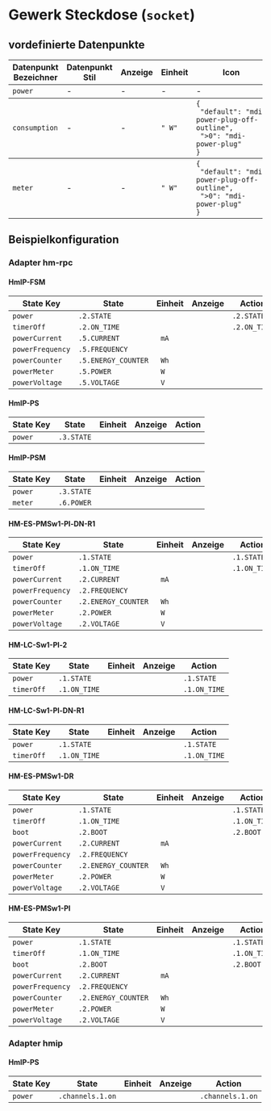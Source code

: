 
# Gewerk Steckdose (`socket`)

## vordefinierte Datenpunkte

<table><thead><tr><th>Datenpunkt Bezeichner</th><th>Datenpunkt Stil</th><th>Anzeige</th><th>Einheit</th><th>Icon</th><th>Icon Stil</th></tr></thead>
<tbody><tr><td><code>power</code></td><td>-</td><td>-</td><td>-</td><td>-</td><td>-</td></tr></tbody>
<tbody><tr><td><code>consumption</code></td><td>-</td><td>-</td><td><code>"&nbsp;W"</code></td><td><code>{<br />&nbsp;"default":&nbsp;"mdi-power-plug-off-outline",<br />&nbsp;">0":&nbsp;"mdi-power-plug"<br />}</code></td><td>-</td></tr></tbody>
<tbody><tr><td><code>meter</code></td><td>-</td><td>-</td><td><code>"&nbsp;W"</code></td><td><code>{<br />&nbsp;"default":&nbsp;"mdi-power-plug-off-outline",<br />&nbsp;">0":&nbsp;"mdi-power-plug"<br />}</code></td><td>-</td></tr></tbody>
</table>

## Beispielkonfiguration


### Adapter hm-rpc


#### HmIP-FSM

<table><thead><tr>
<th>State Key</th>
<th>State</th>
<th>Einheit</th>
<th>Anzeige</th>
<th>Action</th>
</thead><tbody>
<tr>
<td><code>power</td>
<td><code>.2.STATE</code></td>
<td><code></code></td>
<td></td>
<td><code>.2.STATE</code></td>
</tr>
<tr>
<td><code>timerOff</td>
<td><code>.2.ON_TIME</code></td>
<td><code></code></td>
<td></td>
<td><code>.2.ON_TIME</code></td>
</tr>
<tr>
<td><code>powerCurrent</td>
<td><code>.5.CURRENT</code></td>
<td><code> mA</code></td>
<td></td>
<td><code></code></td>
</tr>
<tr>
<td><code>powerFrequency</td>
<td><code>.5.FREQUENCY</code></td>
<td><code></code></td>
<td></td>
<td><code></code></td>
</tr>
<tr>
<td><code>powerCounter</td>
<td><code>.5.ENERGY_COUNTER</code></td>
<td><code> Wh</code></td>
<td></td>
<td><code></code></td>
</tr>
<tr>
<td><code>powerMeter</td>
<td><code>.5.POWER</code></td>
<td><code> W</code></td>
<td></td>
<td><code></code></td>
</tr>
<tr>
<td><code>powerVoltage</td>
<td><code>.5.VOLTAGE</code></td>
<td><code> V</code></td>
<td></td>
<td><code></code></td>
</tr>
</tbody></table>

#### HmIP-PS

<table><thead><tr>
<th>State Key</th>
<th>State</th>
<th>Einheit</th>
<th>Anzeige</th>
<th>Action</th>
</thead><tbody>
<tr>
<td><code>power</td>
<td><code>.3.STATE</code></td>
<td><code></code></td>
<td></td>
<td><code></code></td>
</tr>
</tbody></table>

#### HmIP-PSM

<table><thead><tr>
<th>State Key</th>
<th>State</th>
<th>Einheit</th>
<th>Anzeige</th>
<th>Action</th>
</thead><tbody>
<tr>
<td><code>power</td>
<td><code>.3.STATE</code></td>
<td><code></code></td>
<td></td>
<td><code></code></td>
</tr>
<tr>
<td><code>meter</td>
<td><code>.6.POWER</code></td>
<td><code></code></td>
<td></td>
<td><code></code></td>
</tr>
</tbody></table>

#### HM-ES-PMSw1-Pl-DN-R1

<table><thead><tr>
<th>State Key</th>
<th>State</th>
<th>Einheit</th>
<th>Anzeige</th>
<th>Action</th>
</thead><tbody>
<tr>
<td><code>power</td>
<td><code>.1.STATE</code></td>
<td><code></code></td>
<td></td>
<td><code>.1.STATE</code></td>
</tr>
<tr>
<td><code>timerOff</td>
<td><code>.1.ON_TIME</code></td>
<td><code></code></td>
<td></td>
<td><code>.1.ON_TIME</code></td>
</tr>
<tr>
<td><code>powerCurrent</td>
<td><code>.2.CURRENT</code></td>
<td><code> mA</code></td>
<td></td>
<td><code></code></td>
</tr>
<tr>
<td><code>powerFrequency</td>
<td><code>.2.FREQUENCY</code></td>
<td><code></code></td>
<td></td>
<td><code></code></td>
</tr>
<tr>
<td><code>powerCounter</td>
<td><code>.2.ENERGY_COUNTER</code></td>
<td><code> Wh</code></td>
<td></td>
<td><code></code></td>
</tr>
<tr>
<td><code>powerMeter</td>
<td><code>.2.POWER</code></td>
<td><code> W</code></td>
<td></td>
<td><code></code></td>
</tr>
<tr>
<td><code>powerVoltage</td>
<td><code>.2.VOLTAGE</code></td>
<td><code> V</code></td>
<td></td>
<td><code></code></td>
</tr>
</tbody></table>

#### HM-LC-Sw1-Pl-2

<table><thead><tr>
<th>State Key</th>
<th>State</th>
<th>Einheit</th>
<th>Anzeige</th>
<th>Action</th>
</thead><tbody>
<tr>
<td><code>power</td>
<td><code>.1.STATE</code></td>
<td><code></code></td>
<td></td>
<td><code>.1.STATE</code></td>
</tr>
<tr>
<td><code>timerOff</td>
<td><code>.1.ON_TIME</code></td>
<td><code></code></td>
<td></td>
<td><code>.1.ON_TIME</code></td>
</tr>
</tbody></table>

#### HM-LC-Sw1-Pl-DN-R1

<table><thead><tr>
<th>State Key</th>
<th>State</th>
<th>Einheit</th>
<th>Anzeige</th>
<th>Action</th>
</thead><tbody>
<tr>
<td><code>power</td>
<td><code>.1.STATE</code></td>
<td><code></code></td>
<td></td>
<td><code>.1.STATE</code></td>
</tr>
<tr>
<td><code>timerOff</td>
<td><code>.1.ON_TIME</code></td>
<td><code></code></td>
<td></td>
<td><code>.1.ON_TIME</code></td>
</tr>
</tbody></table>

#### HM-ES-PMSw1-DR

<table><thead><tr>
<th>State Key</th>
<th>State</th>
<th>Einheit</th>
<th>Anzeige</th>
<th>Action</th>
</thead><tbody>
<tr>
<td><code>power</td>
<td><code>.1.STATE</code></td>
<td><code></code></td>
<td></td>
<td><code>.1.STATE</code></td>
</tr>
<tr>
<td><code>timerOff</td>
<td><code>.1.ON_TIME</code></td>
<td><code></code></td>
<td></td>
<td><code>.1.ON_TIME</code></td>
</tr>
<tr>
<td><code>boot</td>
<td><code>.2.BOOT</code></td>
<td><code></code></td>
<td></td>
<td><code>.2.BOOT</code></td>
</tr>
<tr>
<td><code>powerCurrent</td>
<td><code>.2.CURRENT</code></td>
<td><code> mA</code></td>
<td></td>
<td><code></code></td>
</tr>
<tr>
<td><code>powerFrequency</td>
<td><code>.2.FREQUENCY</code></td>
<td><code></code></td>
<td></td>
<td><code></code></td>
</tr>
<tr>
<td><code>powerCounter</td>
<td><code>.2.ENERGY_COUNTER</code></td>
<td><code> Wh</code></td>
<td></td>
<td><code></code></td>
</tr>
<tr>
<td><code>powerMeter</td>
<td><code>.2.POWER</code></td>
<td><code> W</code></td>
<td></td>
<td><code></code></td>
</tr>
<tr>
<td><code>powerVoltage</td>
<td><code>.2.VOLTAGE</code></td>
<td><code> V</code></td>
<td></td>
<td><code></code></td>
</tr>
</tbody></table>

#### HM-ES-PMSw1-Pl

<table><thead><tr>
<th>State Key</th>
<th>State</th>
<th>Einheit</th>
<th>Anzeige</th>
<th>Action</th>
</thead><tbody>
<tr>
<td><code>power</td>
<td><code>.1.STATE</code></td>
<td><code></code></td>
<td></td>
<td><code>.1.STATE</code></td>
</tr>
<tr>
<td><code>timerOff</td>
<td><code>.1.ON_TIME</code></td>
<td><code></code></td>
<td></td>
<td><code>.1.ON_TIME</code></td>
</tr>
<tr>
<td><code>boot</td>
<td><code>.2.BOOT</code></td>
<td><code></code></td>
<td></td>
<td><code>.2.BOOT</code></td>
</tr>
<tr>
<td><code>powerCurrent</td>
<td><code>.2.CURRENT</code></td>
<td><code> mA</code></td>
<td></td>
<td><code></code></td>
</tr>
<tr>
<td><code>powerFrequency</td>
<td><code>.2.FREQUENCY</code></td>
<td><code></code></td>
<td></td>
<td><code></code></td>
</tr>
<tr>
<td><code>powerCounter</td>
<td><code>.2.ENERGY_COUNTER</code></td>
<td><code> Wh</code></td>
<td></td>
<td><code></code></td>
</tr>
<tr>
<td><code>powerMeter</td>
<td><code>.2.POWER</code></td>
<td><code> W</code></td>
<td></td>
<td><code></code></td>
</tr>
<tr>
<td><code>powerVoltage</td>
<td><code>.2.VOLTAGE</code></td>
<td><code> V</code></td>
<td></td>
<td><code></code></td>
</tr>
</tbody></table>

### Adapter hmip


#### HmIP-PS

<table><thead><tr>
<th>State Key</th>
<th>State</th>
<th>Einheit</th>
<th>Anzeige</th>
<th>Action</th>
</thead><tbody>
<tr>
<td><code>power</td>
<td><code>.channels.1.on</code></td>
<td><code></code></td>
<td></td>
<td><code>.channels.1.on</code></td>
</tr>
</tbody></table>